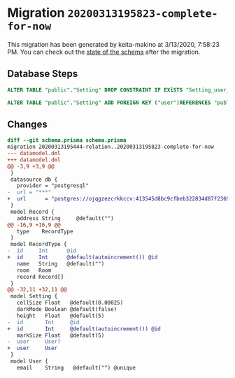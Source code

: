 # Migration `20200313195823-complete-for-now`

This migration has been generated by keita-makino at 3/13/2020, 7:58:23 PM.
You can check out the [state of the schema](./schema.prisma) after the migration.

## Database Steps

```sql
ALTER TABLE "public"."Setting" DROP CONSTRAINT IF EXiSTS "Setting_user_fkey";

ALTER TABLE "public"."Setting" ADD FOREIGN KEY ("user")REFERENCES "public"."User"("id") ON DELETE CASCADE  ON UPDATE CASCADE
```

## Changes

```diff
diff --git schema.prisma schema.prisma
migration 20200313195444-relation..20200313195823-complete-for-now
--- datamodel.dml
+++ datamodel.dml
@@ -3,9 +3,9 @@
 }
 datasource db {
   provider = "postgresql"
-  url = "***"
+  url      = "postgres://ojqgzezcrkkccv:413545d8bc9cfbeb322834d87f2369199c51d226e374dc06da6883681e1fa266@ec2-35-172-85-250.compute-1.amazonaws.com:5432/d23tt9hq4p0gh8"
 }
 model Record {
   address String     @default("")
@@ -16,9 +16,9 @@
   type    RecordType
 }
 model RecordType {
-  id     Int      @id
+  id     Int      @default(autoincrement()) @id
   name   String   @default("")
   room   Room
   record Record[]
 }
@@ -32,11 +32,11 @@
 model Setting {
   cellSize Float   @default(0.00025)
   darkMode Boolean @default(false)
   height   Float   @default(5)
-  id       Int     @id
+  id       Int     @default(autoincrement()) @id
   markSize Float   @default(5)
-  user     User?
+  user     User
 }
 model User {
   email    String   @default("") @unique
```


